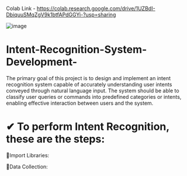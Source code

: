 Colab Link - https://colab.research.google.com/drive/1UZBdI-DbiquuSMqZgV9k1btfAPdGGYi-?usp=sharing

![image](https://github.com/arizzaa13/Intent-Recognition-System-Development-/assets/78647475/8c9b23ec-b017-4b0d-accf-5b7aa09e51a0)
# Intent-Recognition-System-Development-
The primary goal of this project is to design and implement an intent recognition system capable of accurately understanding user intents conveyed through natural language input. The system should be able to classify user queries or commands into predefined categories or intents, enabling effective interaction between users and the system.

# ✔ To perform Intent Recognition, these are the steps:

🔳Import Libraries:

🔳Data Collection:




